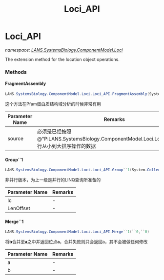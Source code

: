 ﻿---
title: Loci_API
---

# Loci_API
_namespace: [LANS.SystemsBiology.ComponentModel.Loci](N-LANS.SystemsBiology.ComponentModel.Loci.html)_

The extension method for the location object operations.



### Methods

#### FragmentAssembly
```csharp
LANS.SystemsBiology.ComponentModel.Loci.Loci_API.FragmentAssembly(System.Collections.Generic.IEnumerable{LANS.SystemsBiology.ComponentModel.Loci.Location},System.Int32)
```
这个方法在Pfam蛋白质结构域分析的时候非常有用

|Parameter Name|Remarks|
|--------------|-------|
|source|必须是已经按照@"P:LANS.SystemsBiology.ComponentModel.Loci.Location.Left"进行从小到大排序操作的数据|


#### Group``1
```csharp
LANS.SystemsBiology.ComponentModel.Loci.Loci_API.Group``1(System.Collections.Generic.IEnumerable{``0},System.Int32)
```
非并行版本，为上一级是并行的LINQ查询所准备的

|Parameter Name|Remarks|
|--------------|-------|
|lc|-|
|LenOffset|-|


#### Merge``1
```csharp
LANS.SystemsBiology.ComponentModel.Loci.Loci_API.Merge``1(``0,``0)
```
将**b**合并至**a**之中并返回位点**a**，合并失败则只会返回a，其不会被做任何修改

|Parameter Name|Remarks|
|--------------|-------|
|a|-|
|b|-|



